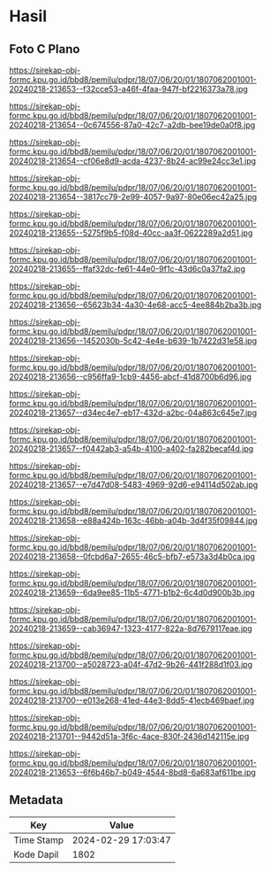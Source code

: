 # Hasil

## Foto C Plano

https://sirekap-obj-formc.kpu.go.id/bbd8/pemilu/pdpr/18/07/06/20/01/1807062001001-20240218-213653--f32cce53-a46f-4faa-947f-bf2216373a78.jpg

https://sirekap-obj-formc.kpu.go.id/bbd8/pemilu/pdpr/18/07/06/20/01/1807062001001-20240218-213654--0c674556-87a0-42c7-a2db-bee19de0a0f8.jpg

https://sirekap-obj-formc.kpu.go.id/bbd8/pemilu/pdpr/18/07/06/20/01/1807062001001-20240218-213654--cf06e8d9-acda-4237-8b24-ac99e24cc3e1.jpg

https://sirekap-obj-formc.kpu.go.id/bbd8/pemilu/pdpr/18/07/06/20/01/1807062001001-20240218-213654--3817cc79-2e99-4057-9a97-80e06ec42a25.jpg

https://sirekap-obj-formc.kpu.go.id/bbd8/pemilu/pdpr/18/07/06/20/01/1807062001001-20240218-213655--5275f9b5-f08d-40cc-aa3f-0622289a2d51.jpg

https://sirekap-obj-formc.kpu.go.id/bbd8/pemilu/pdpr/18/07/06/20/01/1807062001001-20240218-213655--ffaf32dc-fe61-44e0-9f1c-43d6c0a37fa2.jpg

https://sirekap-obj-formc.kpu.go.id/bbd8/pemilu/pdpr/18/07/06/20/01/1807062001001-20240218-213656--65623b34-4a30-4e68-acc5-4ee884b2ba3b.jpg

https://sirekap-obj-formc.kpu.go.id/bbd8/pemilu/pdpr/18/07/06/20/01/1807062001001-20240218-213656--1452030b-5c42-4e4e-b639-1b7422d31e58.jpg

https://sirekap-obj-formc.kpu.go.id/bbd8/pemilu/pdpr/18/07/06/20/01/1807062001001-20240218-213656--c956ffa9-1cb9-4456-abcf-41d8700b6d96.jpg

https://sirekap-obj-formc.kpu.go.id/bbd8/pemilu/pdpr/18/07/06/20/01/1807062001001-20240218-213657--d34ec4e7-eb17-432d-a2bc-04a863c645e7.jpg

https://sirekap-obj-formc.kpu.go.id/bbd8/pemilu/pdpr/18/07/06/20/01/1807062001001-20240218-213657--f0442ab3-a54b-4100-a402-fa282becaf4d.jpg

https://sirekap-obj-formc.kpu.go.id/bbd8/pemilu/pdpr/18/07/06/20/01/1807062001001-20240218-213657--e7d47d08-5483-4969-92d6-e94114d502ab.jpg

https://sirekap-obj-formc.kpu.go.id/bbd8/pemilu/pdpr/18/07/06/20/01/1807062001001-20240218-213658--e88a424b-163c-46bb-a04b-3d4f35f09844.jpg

https://sirekap-obj-formc.kpu.go.id/bbd8/pemilu/pdpr/18/07/06/20/01/1807062001001-20240218-213658--0fcbd6a7-2655-46c5-bfb7-e573a3d4b0ca.jpg

https://sirekap-obj-formc.kpu.go.id/bbd8/pemilu/pdpr/18/07/06/20/01/1807062001001-20240218-213659--6da9ee85-11b5-4771-b1b2-6c4d0d900b3b.jpg

https://sirekap-obj-formc.kpu.go.id/bbd8/pemilu/pdpr/18/07/06/20/01/1807062001001-20240218-213659--cab36947-1323-4177-822a-8d7679117eae.jpg

https://sirekap-obj-formc.kpu.go.id/bbd8/pemilu/pdpr/18/07/06/20/01/1807062001001-20240218-213700--a5028723-a04f-47d2-9b26-441f288d1f03.jpg

https://sirekap-obj-formc.kpu.go.id/bbd8/pemilu/pdpr/18/07/06/20/01/1807062001001-20240218-213700--e013e268-41ed-44e3-8dd5-41ecb469baef.jpg

https://sirekap-obj-formc.kpu.go.id/bbd8/pemilu/pdpr/18/07/06/20/01/1807062001001-20240218-213701--9442d51a-3f6c-4ace-830f-2436d142115e.jpg

https://sirekap-obj-formc.kpu.go.id/bbd8/pemilu/pdpr/18/07/06/20/01/1807062001001-20240218-213653--6f6b46b7-b049-4544-8bd8-6a683af611be.jpg


## Metadata

| Key        | Value               |
| ---------- | ------------------- |
| Time Stamp | 2024-02-29 17:03:47 |
| Kode Dapil | 1802                |



